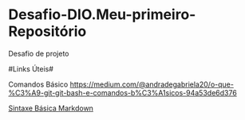 # Desafio-DIO.Meu-primeiro-Repositório
Desafio de projeto

#Links Úteis#

Comandos Básico https://medium.com/@andradegabriela20/o-que-%C3%A9-git-git-bash-e-comandos-b%C3%A1sicos-94a53de6d376

[Sintaxe Básica Markdown](https://www.markdownguide.org/basic-syntax/)
